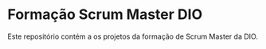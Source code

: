 # Formação Scrum Master DIO
Este repositório contém a os projetos da formação de Scrum Master da DIO.

